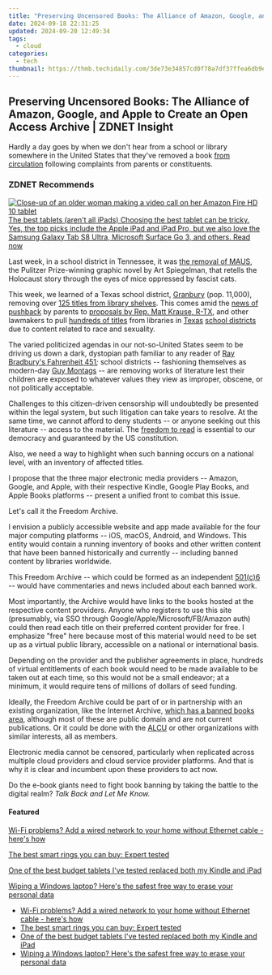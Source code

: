 ```yaml
---
title: "Preserving Uncensored Books: The Alliance of Amazon, Google, and Apple to Create an Open Access Archive | ZDNET Insight"
date: 2024-09-18 22:31:25
updated: 2024-09-20 12:49:34
tags:
  - cloud
categories:
  - tech
thumbnail: https://thmb.techidaily.com/3de73e34857cd0f78a7df37ffea6db9e6fc87f29fa552917e2c2599c84130202.jpg
---
```


## Preserving Uncensored Books: The Alliance of Amazon, Google, and Apple to Create an Open Access Archive | ZDNET Insight

Hardly a day goes by when we don't hear from a school or library somewhere in the United States that they've removed a book [from circulation](http://blog.archive.org/2021/11/24/as-calls-to-ban-books-intensify-digital-librarians-offer-perspective/) following complaints from parents or constituents. 

### **ZDNET** Recommends

[![Close-up of an older woman making a video call on her Amazon Fire HD 10 tablet](https://www.zdnet.com/a/img/resize/6bdb7e14441d186907874239c1c732cb2cd64744/2022/08/01/9ca7b5c8-47e7-4e90-817f-8491229fe0c4/amazon-fire-hd-10-2.jpg?auto=webp&fit=crop&frame=1&height=238.5&width=459) The best tablets (aren't all iPads) Choosing the best tablet can be tricky. Yes, the top picks include the Apple iPad and iPad Pro, but we also love the Samsung Galaxy Tab S8 Ultra, Microsoft Surface Go 3, and others.  Read now](https://www.zdnet.com/article/best-tablet/)

Last week, in a school district in Tennessee, it was [the removal of MAUS](https://slate.com/human-interest/2022/01/maus-banned-tennessee-holocaust-graphic-novel.html), the Pulitzer Prize-winning graphic novel by Art Spiegelman, that retells the Holocaust story through the eyes of mice oppressed by fascist cats. 

This week, we learned of a Texas school district, [Granbury](https://en.wikipedia.org/wiki/Granbury,%5FTexas) (pop. 11,000), removing over [125 titles from library shelves](https://twitter.com/cjtackett/status/1486802675522060290). This comes amid the [news of pushback](https://www.axios.com/local/dallas/2022/01/31/texas-parents-students-fight-school-book-bans) by parents to [proposals by Rep. Matt Krause, R-TX](https://www.npr.org/2021/10/28/1050013664/texas-lawmaker-matt-krause-launches-inquiry-into-850-books), and other lawmakers to pull [hundreds of titles](https://static.texastribune.org/media/files/94fee7ff93eff9609f141433e41f8ae1/krausebooklist.pdf?%5Fga=2.198578726.883880457.1635853226-1714971255.1635853226) from libraries in [Texas](https://www.nbcnews.com/news/us-news/texas-books-race-sexuality-schools-rcna13886?cid=sm%5Fnpd%5Fnn%5Ftw%5Fma) [school districts](https://www.nbcnews.com/news/us-news/texas-books-race-sexuality-schools-rcna13886?cid=sm%5Fnpd%5Fnn%5Ftw%5Fma) due to content related to race and sexuality.

The varied politicized agendas in our not-so-United States seem to be driving us down a dark, dystopian path familiar to any reader of [Ray Bradbury's Fahrenheit 451](https://en.wikipedia.org/wiki/Fahrenheit%5F451)_;_ school districts -- fashioning themselves as modern-day [Guy Montags](https://en.wikipedia.org/wiki/Guy%5FMontag) \-- are removing works of literature lest their children are exposed to whatever values they view as improper, obscene, or not politically acceptable. 

Challenges to this citizen-driven censorship will undoubtedly be presented within the legal system, but such litigation can take years to resolve. At the same time, we cannot afford to deny students -- or anyone seeking out this literature -- access to the material. The [freedom to read](https://www.ala.org/advocacy/intfreedom/freedomreadstatement#:~:text=The%20freedom%20to%20read%20is%20guaranteed%20by%20the%20Constitution.,responsibilities%20that%20accompany%20these%20rights.) is essential to our democracy and guaranteed by the US constitution.

Also, we need a way to highlight when such banning occurs on a national level, with an inventory of affected titles.

I propose that the three major electronic media providers -- Amazon, Google, and Apple, with their respective Kindle, Google Play Books, and Apple Books platforms -- present a unified front to combat this issue. 

Let's call it the Freedom Archive.

I envision a publicly accessible website and app made available for the four major computing platforms -- iOS, macOS, Android, and Windows. This entity would contain a running inventory of books and other written content that have been banned historically and currently -- including banned content by libraries worldwide. 

This Freedom Archive -- which could be formed as an independent [501(c)6](https://www.irs.gov/pub/irs-tege/eotopick03.pdf) \-- would have commentaries and news included about each banned work.

Most importantly, the Archive would have links to the books hosted at the respective content providers. Anyone who registers to use this site (presumably, via SSO through Google/Apple/Microsoft/FB/Amazon auth) could then read each title on their preferred content provider for free. I emphasize "free" here because most of this material would need to be set up as a virtual public library, accessible on a national or international basis. 

Depending on the provider and the publisher agreements in place, hundreds of virtual entitlements of each book would need to be made available to be taken out at each time, so this would not be a small endeavor; at a minimum, it would require tens of millions of dollars of seed funding.

Ideally, the Freedom Archive could be part of or in partnership with an existing organization, like the Internet Archive, [which has a banned books area](https://archive.org/details/bannedbooks?&sort=-week&page=2), although most of these are public domain and are not current publications. Or it could be done with the [ALCU](https://www.aclu.org/) or other organizations with similar interests, all as members. 

Electronic media cannot be censored, particularly when replicated across multiple cloud providers and cloud service provider platforms. And that is why it is clear and incumbent upon these providers to act now.

Do the e-book giants need to fight book banning by taking the battle to the digital realm? _Talk Back and Let Me Know._

#### Featured

[Wi-Fi problems? Add a wired network to your home without Ethernet cable - here's how](https://www.zdnet.com/article/wi-fi-problems-how-to-add-a-wired-network-to-your-home-without-ethernet-cable/ "Wi-Fi problems? Add a wired network to your home without Ethernet cable - here's how")

[The best smart rings you can buy: Expert tested](https://www.zdnet.com/article/best-smart-ring/ "The best smart rings you can buy: Expert tested")

[One of the best budget tablets I've tested replaced both my Kindle and iPad](https://www.zdnet.com/article/one-of-the-best-budget-tablets-ive-tested-replaced-bot-my-kindle-and-ipad/ "One of the best budget tablets I've tested replaced both my Kindle and iPad")

[Wiping a Windows laptop? Here's the safest free way to erase your personal data](https://www.zdnet.com/article/wiping-a-windows-laptop-heres-the-safest-free-way-to-erase-your-personal-data/ "Wiping a Windows laptop? Here's the safest free way to erase your personal data")

* [Wi-Fi problems? Add a wired network to your home without Ethernet cable - here's how](https://www.zdnet.com/article/wi-fi-problems-how-to-add-a-wired-network-to-your-home-without-ethernet-cable/ "Wi-Fi problems? Add a wired network to your home without Ethernet cable - here's how")
* [The best smart rings you can buy: Expert tested](https://www.zdnet.com/article/best-smart-ring/ "The best smart rings you can buy: Expert tested")
* [One of the best budget tablets I've tested replaced both my Kindle and iPad](https://www.zdnet.com/article/one-of-the-best-budget-tablets-ive-tested-replaced-bot-my-kindle-and-ipad/ "One of the best budget tablets I've tested replaced both my Kindle and iPad")
* [Wiping a Windows laptop? Here's the safest free way to erase your personal data](https://www.zdnet.com/article/wiping-a-windows-laptop-heres-the-safest-free-way-to-erase-your-personal-data/ "Wiping a Windows laptop? Here's the safest free way to erase your personal data")

<ins class="adsbygoogle"
     style="display:block"
     data-ad-format="autorelaxed"
     data-ad-client="ca-pub-7571918770474297"
     data-ad-slot="1223367746"></ins>



<ins class="adsbygoogle"
     style="display:block"
     data-ad-client="ca-pub-7571918770474297"
     data-ad-slot="8358498916"
     data-ad-format="auto"
     data-full-width-responsive="true"></ins>
